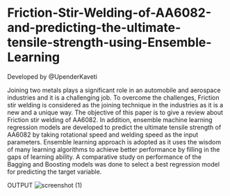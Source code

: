 # Friction-Stir-Welding-of-AA6082-and-predicting-the-ultimate-tensile-strength-using-Ensemble-Learning

Developed by @UpenderKaveti

Joining two metals plays a significant role in an automobile and aerospace industries and it is a challenging job. To overcome the challenges, Friction stir welding is considered as the joining technique in the industries as it is a new and a unique way. The objective of this paper is to give a review about Friction stir welding of AA6082. In addition, ensemble machine learning regression models are developed to predict the ultimate tensile strength of AA6082 by taking rotational speed and welding speed as the input parameters. Ensemble learning approach is adopted as it uses the wisdom of many learning algorithms to achieve better performance by filling in the gaps of learning ability. A comparative study on performance of the Bagging and Boosting models was done to select a best regression model for predicting the target variable. 

OUTPUT
![screenshot (1)](https://user-images.githubusercontent.com/83408384/116570370-d9555900-a927-11eb-830f-470435336561.png)
